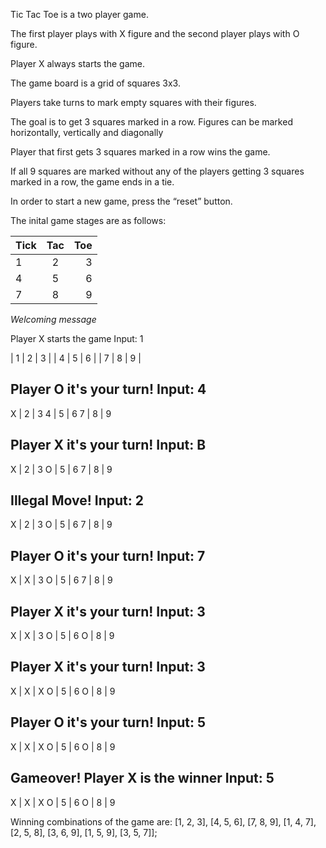 Tic Tac Toe is a two player game. 

The first player plays with X figure and the second player plays with O figure. 

Player X always starts the game. 

The game board is a grid of squares 3x3. 

Players take turns to mark empty squares with their figures. 

The goal is to get 3 squares marked in a row. Figures can be marked horizontally, vertically and diagonally 

Player that first gets 3 squares marked in a row wins the game.

If all 9 squares are marked without any of the players getting 3 squares marked in a row, the game ends in a tie. 

In order to start a new game, press the “reset” button.


The inital game stages are as follows:

| Tick    | Tac   | Toe   |
| ------- |:-----:| -----:|
|    1    |   2   |   3   |
|    4    |   5   |   6   |
|    7    |   8   |   9   |

*Welcoming message*

Player X starts the game 
Input: 1 

| 1 | 2 | 3 |
| 4 | 5 | 6 |
| 7 | 8 | 9 |

Player O it's your turn!
Input: 4
----------
X | 2 | 3 
4 | 5 | 6
7 | 8 | 9

Player X it's your turn!
Input: B
----------
X | 2 | 3 
O | 5 | 6
7 | 8 | 9

Illegal Move!
Input: 2
----------
X | 2 | 3 
O | 5 | 6
7 | 8 | 9

Player O it's your turn!
Input: 7
----------
X | X | 3 
O | 5 | 6
7 | 8 | 9


Player X it's your turn!
Input: 3
----------
X | X | 3 
O | 5 | 6
O | 8 | 9

Player X it's your turn!
Input: 3
----------
X | X | X 
O | 5 | 6
O | 8 | 9

Player O it's your turn!
Input: 5
----------
X | X | X 
O | 5 | 6
O | 8 | 9

Gameover! 
Player X is the winner 
Input: 5
----------
X | X | X 
O | 5 | 6
O | 8 | 9

Winning combinations of the game are: 
[1, 2, 3], [4, 5, 6], [7, 8, 9], [1, 4, 7],
[2, 5, 8], [3, 6, 9], [1, 5, 9], [3, 5, 7]];
